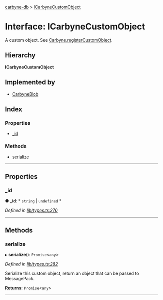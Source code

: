 [carbyne-db](../README.md) > [ICarbyneCustomObject](../interfaces/icarbynecustomobject.md)

# Interface: ICarbyneCustomObject

A custom object. See [Carbyne.registerCustomObject](../classes/carbyne.md#registercustomobject).

## Hierarchy

**ICarbyneCustomObject**

## Implemented by

* [CarbyneBlob](../classes/carbyneblob.md)

## Index

### Properties

* [_id](icarbynecustomobject.md#_id)

### Methods

* [serialize](icarbynecustomobject.md#serialize)

---

## Properties

<a id="_id"></a>

###  _id

**● _id**: * `string` &#124; `undefined`
*

*Defined in [lib/types.ts:276](https://github.com/allotropelabs/carbyne/blob/8ef9061/lib/types.ts#L276)*

___

## Methods

<a id="serialize"></a>

###  serialize

▸ **serialize**(): `Promise`<`any`>

*Defined in [lib/types.ts:282](https://github.com/allotropelabs/carbyne/blob/8ef9061/lib/types.ts#L282)*

Serialize this custom object, return an object that can be passed to MessagePack.

**Returns:** `Promise`<`any`>

___

